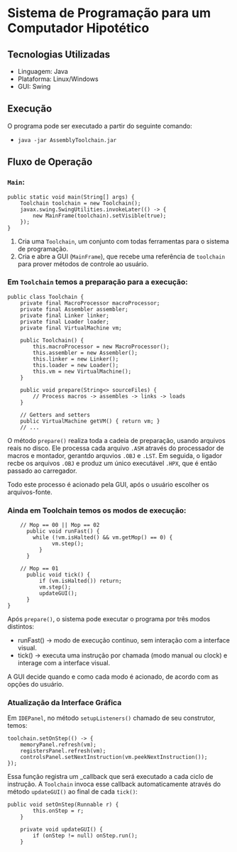 # Sistema de Programação para um Computador Hipotético

## Tecnologias Utilizadas
- Linguagem: Java
- Plataforma: Linux/Windows
- GUI: Swing

## Execução
O programa pode ser executado a partir do seguinte comando:
- `java -jar AssemblyToolchain.jar`

## Fluxo de Operação
### `Main`: 
```
public static void main(String[] args) {
    Toolchain toolchain = new Toolchain();
    javax.swing.SwingUtilities.invokeLater(() -> {
        new MainFrame(toolchain).setVisible(true);
    });
}
```
1. Cria uma `Toolchain`, um conjunto com todas ferramentas para o sistema de programação.
2. Cria e abre a GUI (`MainFrame`), que recebe uma referência de `toolchain` para prover métodos de controle ao usuário.

### Em `Toolchain` temos a preparação para a execução:
```
public class Toolchain {
    private final MacroProcessor macroProcessor;
    private final Assembler assembler;
    private final Linker linker;
    private final Loader loader;
    private final VirtualMachine vm;

    public Toolchain() {
        this.macroProcessor = new MacroProcessor();
        this.assembler = new Assembler();
        this.linker = new Linker();
        this.loader = new Loader();
        this.vm = new VirtualMachine();
    }
  
    public void prepare(String<> sourceFiles) {
        // Process macros -> assembles -> links -> loads
    }
    
    // Getters and setters
    public VirtualMachine getVM() { return vm; }
    // ...
```
O método `prepare()` realiza toda a cadeia de preparação, usando arquivos reais no disco.
Ele processa cada arquivo `.ASM`  através do processador de  macros e montador, gerantdo arquvios `.OBJ` e `.LST`.
Em seguida, o ligador recbe os arquivos `.OBJ` e produz um único executável `.HPX`, que é então passado ao carregador.

Todo este processo é acionado pela GUI, após o usuário escolher os arquivos-fonte.

### Ainda em Toolchain temos os modos de execução:
```
    // Mop == 00 || Mop == 02
	  public void runFast() {
	  	while (!vm.isHalted() && vm.getMop() == 0) {
              vm.step();
          }
	  }

    // Mop == 01
	  public void tick() {
	      if (vm.isHalted()) return;
          vm.step();
          updateGUI();
	  }
}
```

Após `prepare()`, o sistema pode executar o programa por três modos distintos:

- runFast() -> modo de execução contínuo, sem interação com a interface visual.
- tick() → executa uma instrução por chamada (modo manual ou clock) e interage com a interface visual.

A GUI decide quando e como cada modo é acionado, de acordo com as opções do usuário.

### Atualização da Interface Gráfica

Em `IDEPanel`, no método `setupListeners()` chamado de seu construtor, temos:
```
toolchain.setOnStep(() -> {
    memoryPanel.refresh(vm);
    registersPanel.refresh(vm);
    controlsPanel.setNextInstruction(vm.peekNextInstruction());
});
```
Essa função registra um _callback que será executado a cada ciclo de instrução. A `Toolchain` invoca esse callback automaticamente através do método `updateGUI()` ao final de cada `tick()`:
```
public void setOnStep(Runnable r) {
        this.onStep = r;
    }
    
    private void updateGUI() {
        if (onStep != null) onStep.run();
	}
```
